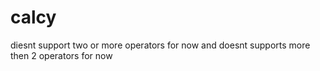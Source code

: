 # calcy
diesnt support two or more operators for now
and doesnt supports more then 2 operators for now
